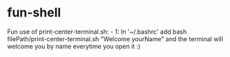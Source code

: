 # fun-shell

Fun use of print-center-terminal.sh:
	- 1:
		In '~/.bashrc' add
			bash filePath/print-center-terminal.sh "Welcome yourName"
		and the terminal will welcome you by name everytime you open it :)
